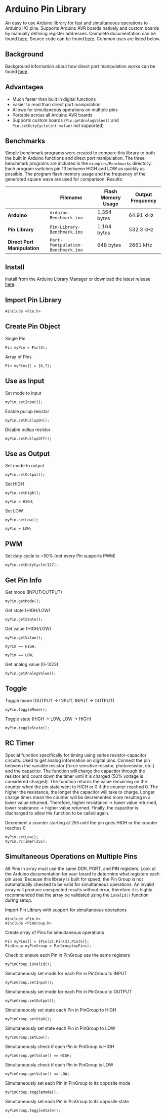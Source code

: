 Arduino Pin Library
===
An easy to use Arduino library for fast and simultaneous operations to Arduino I/O pins. Supports Arduino AVR boards natively and custom boards by manually defining register addresses. Complete documentation can be found [here](https://pin.fenichelar.com). Source code can be found [here](https://github.com/fenichelar/Pin). Common uses are listed below.

## Background
Background information about how direct port manipulation works can be found [here](https://www.arduino.cc/en/Reference/PortManipulation).

## Advantages
 - Much faster than built in digital functions
 - Easier to read than direct port manipulation
 - Allows for simultaneous operations on multiple pins
 - Portable across all Arduino AVR boards
 - Supports custom boards (`Pin.getAnalogValue()` and `Pin.setDutyCycle(int value)` not supported)

## Benchmarks
Simple benchmark programs were created to compare this library to both the built in Arduino functions and direct port manipulation. The three benchmark programs are included in the `examples/Benchmarks` directory. Each program switches pin 13 between HIGH and LOW as quickly as possible. The program flash memory usage and the frequency of the generated square wave are used for comparison. Results:

|                              | Filename                          | Flash Memory Usage | Output Frequency   |
| ---------------------------- | --------------------------------- | ------------------ | ------------------ |
| **Arduino**                  | `Arduino-Benchmark.ino`           | 1,354 bytes        | 64.91 kHz          |
| **Pin Library**              | `Pin-Library-Benchmark.ino`       | 1,164 bytes        | 532.3 kHz          |
| **Direct Port Manipulation** | `Port-Manipulation-Benchmark.ino` | 648 bytes          | 2661 kHz           |

## Install
Install from the Arduino Library Manager or download the latest release [here](https://github.com/fenichelar/Pin/releases/latest).

Import Pin Library
------
~~~~~~~~~~~~~{.cpp}
#include <Pin.h>
~~~~~~~~~~~~~

## Create Pin Object
Single Pin
~~~~~~~~~~~~~{.cpp}
Pin myPin = Pin(5);
~~~~~~~~~~~~~
Array of Pins
~~~~~~~~~~~~~{.cpp}
Pin myPins[] = {6,7};
~~~~~~~~~~~~~

## Use as Input
Set mode to input
~~~~~~~~~~~~~{.cpp}
myPin.setInput();
~~~~~~~~~~~~~
Enable pullup resistor
~~~~~~~~~~~~~{.cpp}
myPin.setPullupOn();
~~~~~~~~~~~~~
Disable pullup resistor
~~~~~~~~~~~~~{.cpp}
myPin.setPullupOff();
~~~~~~~~~~~~~

## Use as Output
Set mode to output
~~~~~~~~~~~~~{.cpp}
myPin.setOutput();
~~~~~~~~~~~~~
Set HIGH
~~~~~~~~~~~~~{.cpp}
myPin.setHigh();
~~~~~~~~~~~~~
~~~~~~~~~~~~~{.cpp}
myPin = HIGH;
~~~~~~~~~~~~~
Set LOW
~~~~~~~~~~~~~{.cpp}
myPin.setLow();
~~~~~~~~~~~~~
~~~~~~~~~~~~~{.cpp}
myPin = LOW;
~~~~~~~~~~~~~

## PWM
Set duty cycle to ~50% (not every Pin supports PWM)
~~~~~~~~~~~~~{.cpp}
myPin.setDutyCycle(127);
~~~~~~~~~~~~~

## Get Pin Info
Get mode (INPUT/OUTPUT)
~~~~~~~~~~~~~{.cpp}
myPin.getMode();
~~~~~~~~~~~~~
Get state (HIGH/LOW)
~~~~~~~~~~~~~{.cpp}
myPin.getState();
~~~~~~~~~~~~~
Get value (HIGH/LOW)
~~~~~~~~~~~~~{.cpp}
myPin.getValue();
~~~~~~~~~~~~~
~~~~~~~~~~~~~{.cpp}
myPin == HIGH;
~~~~~~~~~~~~~
~~~~~~~~~~~~~{.cpp}
myPin == LOW;
~~~~~~~~~~~~~
Get analog value (0-1023)
~~~~~~~~~~~~~{.cpp}
myPin.getAnalogValue();
~~~~~~~~~~~~~

## Toggle
Toggle mode (OUTPUT -> INPUT, INPUT -> OUTPUT)
~~~~~~~~~~~~~{.cpp}
myPin.toggleMode();
~~~~~~~~~~~~~
Toggle state (HIGH -> LOW, LOW -> HIGH)
~~~~~~~~~~~~~{.cpp}
myPin.toggleState();
~~~~~~~~~~~~~

## RC Timer

Special function specifically for timing using series resistor-capacitor circuits. Used to get analog information on digital pins. Connect the pin between the variable resistor (force sensitive resistor, photoresistor, etc.) and the capacitor. The function will charge the capacitor through the resistor and count down the timer until it is charged (50% voltage is considered charged). The function returns the value remaining on the counter when the pin state went to HIGH or 0 if the counter reached 0. The higher the resistance, the longer the capacitor will take to charge. Longer charge times mean the counter will be decremented more resulting in a lower value returned. Therefore, higher resistance -> lower value returned, lower resistance -> higher value returned. Finally, the capacitor is discharged to allow the function to be called again.

Decrement a counter starting at 255 until the pin goes HIGH or the counter reaches 0
~~~~~~~~~~~~~{.cpp}
myPin.setLow();
myPin.rcTimer(255);
~~~~~~~~~~~~~

## Simultaneous Operations on Multiple Pins

All Pins in array must use the same DDR, PORT, and PIN registers. Look at the Arduino documentation for your board to determine what registers each pin uses. Because this library is built for speed, the Pin Group is not automatically checked to be valid for simultaneous operations. An invalid array will produce unexpected results without error, therefore it is highly recommended that the array be validated using the `isValid()` function during setup.

Import Pin Library with support for simultaneous operations
~~~~~~~~~~~~~{.cpp}
#include <Pin.h>
#include <PinGroup.h>
~~~~~~~~~~~~~
Create array of Pins for simultaneous operations
~~~~~~~~~~~~~{.cpp}
Pin myPins[] = {Pin(2),Pin(3),Pin(5)};
PinGroup myPinGroup = PinGroup(myPins);
~~~~~~~~~~~~~
Check to ensure each Pin in PinGroup use the same registers
~~~~~~~~~~~~~{.cpp}
myPinGroup.isValid();
~~~~~~~~~~~~~
Simultaneously set mode for each Pin in PinGroup to INPUT
~~~~~~~~~~~~~{.cpp}
myPinGroup.setInput();
~~~~~~~~~~~~~
Simultaneously set mode for each Pin in PinGroup to OUTPUT
~~~~~~~~~~~~~{.cpp}
myPinGroup.setOutput();
~~~~~~~~~~~~~
Simultaneously set state each Pin in PinGroup to HIGH
~~~~~~~~~~~~~{.cpp}
myPinGroup.setHigh();
~~~~~~~~~~~~~
Simultaneously set state each Pin in PinGroup to LOW
~~~~~~~~~~~~~{.cpp}
myPinGroup.setLow();
~~~~~~~~~~~~~
Simultaneously check if each Pin in PinGroup is HIGH
~~~~~~~~~~~~~{.cpp}
myPinGroup.getValue() == HIGH;
~~~~~~~~~~~~~
Simultaneously check if each Pin in PinGroup is LOW
~~~~~~~~~~~~~{.cpp}
myPinGroup.getValue() == LOW;
~~~~~~~~~~~~~
Simultaneously set each Pin in PinGroup to its opposite mode
~~~~~~~~~~~~~{.cpp}
myPinGroup.toggleMode();
~~~~~~~~~~~~~
Simultaneously set each Pin in PinGroup to its opposite state
~~~~~~~~~~~~~{.cpp}
myPinGroup.toggleState();
~~~~~~~~~~~~~
